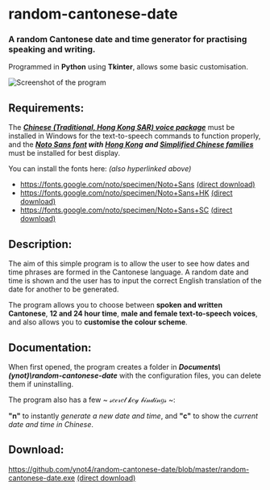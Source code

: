 # random-cantonese-date
### A random Cantonese date and time generator for practising speaking and writing.

Programmed in **Python** using **Tkinter**, allows some basic customisation.

![Screenshot of the program](https://user-images.githubusercontent.com/98645055/175123232-99aa9713-d1dc-4619-8b6a-ce4102c5481e.png)

## Requirements:

The ***[Chinese (Traditional, Hong Kong SAR) voice package](https://support.microsoft.com/en-us/topic/download-voices-for-immersive-reader-read-mode-and-read-aloud-4c83a8d8-7486-42f7-8e46-2b0fdf753130)*** must be installed in Windows for the text-to-speech commands to function properly, and the ***[Noto Sans font](https://fonts.google.com/noto/specimen/Noto+Sans) with [Hong Kong](https://fonts.google.com/noto/specimen/Noto+Sans+HK) and [Simplified Chinese families](https://fonts.google.com/noto/specimen/Noto+Sans+SC)*** must be installed for best display.

You can install the fonts here: *(also hyperlinked above)*

* https://fonts.google.com/noto/specimen/Noto+Sans [(direct download)](https://fonts.google.com/download?family=Noto%20Sans)
* https://fonts.google.com/noto/specimen/Noto+Sans+HK [(direct download)](https://fonts.google.com/download?family=Noto%20Sans%20HK)
* https://fonts.google.com/noto/specimen/Noto+Sans+SC [(direct download)](https://fonts.google.com/download?family=Noto%20Sans%20SC)

## Description:

The aim of this simple program is to allow the user to see how dates and time phrases are formed in the Cantonese language. A random date and time is shown and the user has to input the correct English translation of the date for another to be generated.

The program allows you to choose between **spoken and written Cantonese**, **12 and 24 hour time**, **male and female text-to-speech voices**, and also allows you to **customise the colour scheme**.

## Documentation:

When first opened, the program creates a folder in ***Documents\\(ynot)\\random-cantonese-date*** with the configuration files, you can delete them if uninstalling.

The program also has a few ~ 𝓈𝑒𝒸𝓇𝑒𝓉 𝓀𝑒𝓎 𝒷𝒾𝓃𝒹𝒾𝓃𝑔𝓈 ~:

**"n"** to instantly *generate a new date and time*, and **"c"** to show the *current date and time in Chinese*.

## Download:

https://github.com/ynot4/random-cantonese-date/blob/master/random-cantonese-date.exe [(direct download)](https://github.com/ynot4/random-cantonese-date/raw/master/random-cantonese-date.exe)
